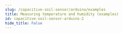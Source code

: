 ```yaml
---
slug: /capacitive-soil-sensor/arduino/examples 
title: Measuring temperature and humidity (examples)
id: capacitive-soil-sensor-arduino-2 
hide_title: False
---
```

